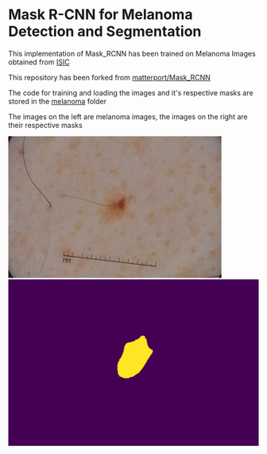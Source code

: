 # Mask R-CNN for Melanoma Detection and Segmentation

This implementation of Mask_RCNN has been trained on Melanoma Images obtained from [ISIC](https://www.isic-archive.com)

This repository has been forked from [matterport/Mask_RCNN](https://github.com/matterport/Mask_RCNN)

The code for training and loading the images and it's respective masks are stored in the [melanoma](melanoma/) folder

The images on the left are melanoma images, the images on the right are their respective masks

![Melannoma 1](images/ISIC_0016062.jpg)			![Melanoma 1 Mask](images/outISIC_0016062.jpg)
